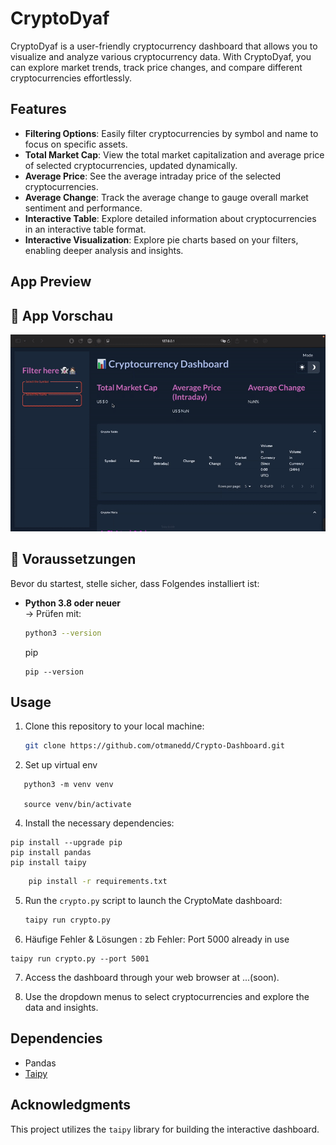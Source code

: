 # CryptoDyaf

CryptoDyaf is a user-friendly cryptocurrency dashboard that allows you to visualize and analyze various cryptocurrency data. With CryptoDyaf, you can explore market trends, track price changes, and compare different cryptocurrencies effortlessly.

## Features

- **Filtering Options**: Easily filter cryptocurrencies by symbol and name to focus on specific assets.
- **Total Market Cap**: View the total market capitalization and average price of selected cryptocurrencies, updated dynamically.
- **Average Price**: See the average intraday price of the selected cryptocurrencies.
- **Average Change**: Track the average  change to gauge overall market sentiment and performance.
- **Interactive Table**: Explore detailed information about cryptocurrencies in an interactive table format.
- **Interactive Visualization**: Explore pie charts based on your filters, enabling deeper analysis and insights.
## App Preview

## 🎥 App Vorschau

![CryptoDyaf Video Vorschau](https://github.com/otmanedd/Crypto-Dashboard/blob/main/CryptoDyaf-video-ezgif.com-video-to-gif-converter.gif)


## 🚀 Voraussetzungen

Bevor du startest, stelle sicher, dass Folgendes installiert ist:

- **Python 3.8 oder neuer**  
  → Prüfen mit:
  ```bash
  python3 --version
  ```
  pip
  ```
  pip --version
   ```

## Usage

1. Clone this repository to your local machine:

    ```bash
    git clone https://github.com/otmanedd/Crypto-Dashboard.git
    ```
2. Set up virtual env
```
   python3 -m venv venv

   source venv/bin/activate
   ```

4. Install the necessary dependencies:
```
pip install --upgrade pip
pip install pandas
pip install taipy
```

```bash
    pip install -r requirements.txt
```

5. Run the `crypto.py` script to launch the CryptoMate dashboard:

    ```bash
    taipy run crypto.py
    ```
6. Häufige Fehler & Lösungen : zb Fehler: Port 5000 already in use
```
taipy run crypto.py --port 5001
```

7. Access the dashboard through your web browser at ...(soon).

8. Use the dropdown menus to select cryptocurrencies and explore the data and insights.

## Dependencies

-  Pandas
-  [Taipy](https://www.taipy.io/)

## Acknowledgments

This project utilizes the `taipy` library for building the interactive dashboard.


